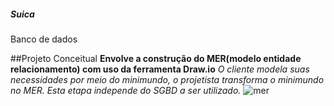 ##### Suica
Banco de dados

##Projeto Conceitual
**Envolve a construção do MER(modelo entidade relacionamento) com uso da ferramenta Draw.io**
  *O cliente modela suas necessidades por meio do minimundo, o projetista transforma o minimundo no MER. Esta etapa independe do SGBD a ser utilizado.*
  ![mer](https://github.com/kinhosz/Suica/blob/main/images/MER%20Banco%20de%20dados.png)
